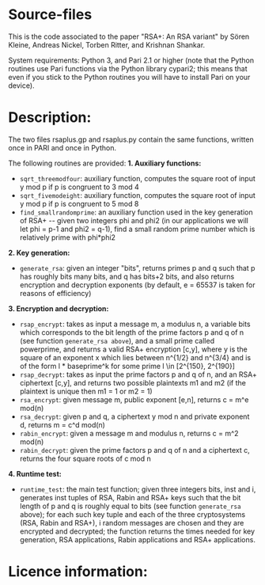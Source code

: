 # Source-files
This is the code associated to the paper "RSA+: An RSA variant" by Sören Kleine, Andreas Nickel, Torben Ritter, and Krishnan Shankar. 

System requirements: Python 3, and Pari 2.1 or higher (note that the Python routines use Pari functions via the Python library cypari2; this means that even if you stick to the Python routines you will have to install Pari on your device). 

# Description: 
The two files rsaplus.gp and rsaplus.py contain the same functions, written once in PARI and once in Python. 

The following routines are provided: 
**1. Auxiliary functions:**
- `sqrt_threemodfour`: auxiliary function, computes the square root of input y mod p if p is congruent to 3 mod 4
- `sqrt_fivemodeight`: auxiliary function, computes the square root of input y mod p if p is congruent to 5 mod 8
- `find_smallrandomprime`: an auxiliary function used in the key generation of RSA+ -- given two integers phi and phi2 (in our applications we will let phi = p-1 and phi2 = q-1), find a small random prime number which is relatively prime with phi*phi2

**2. Key generation:**
- `generate_rsa`: given an integer "bits", returns primes p and q such that p has roughly bits many bits, and q has bits+2 bits, and also returns encryption and decryption exponents (by default, e = 65537 is taken for reasons of efficiency)

**3. Encryption and decryption:**
- `rsap_encrypt`: takes as input a message m, a modulus n, a variable bits which corresponds to the bit length of the prime factors p and q of n (see function `generate_rsa above`), and a small prime called powerprime, and returns a valid RSA+ encryption [c,y], where y is the square of an exponent x which lies between n^{1/2} and n^{3/4} and is of the form l * baseprime^k for some prime l \in [2^{150}, 2^{190}]
- `rsap_decrypt`: takes as input the prime factors p and q of n, and an RSA+ ciphertext [c,y], and returns two possible plaintexts m1 and m2 (if the plaintext is unique then m1 = 1 or m2 = 1)
- `rsa_encrypt`: given message m, public exponent [e,n], returns c = m^e mod(n)
- `rsa_decrypt`: given p and q, a ciphertext y mod n and private exponent d, returns m = c^d mod(n)
- `rabin_encrypt`: given a message m and modulus n, returns c = m^2 mod(n)
- `rabin_decrypt`: given the prime factors p and q of n and a ciphertext c, returns the four square roots of c mod n

**4. Runtime test:** 
- `runtime_test`: the main test function; given three integers bits, inst and i, generates inst tuples of RSA, Rabin and RSA+ keys such that the bit length of p and q is roughly equal to bits (see function `generate_rsa` above); for each such key tuple and each of the three cryptosystems (RSA, Rabin and RSA+), i random messages are chosen and they are encrypted and decrypted; the function returns the times needed for key generation, RSA applications, Rabin applications and RSA+ applications. 

# Licence information: 

